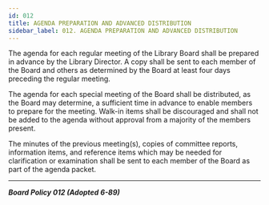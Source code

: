 ```yaml
---
id: 012
title: AGENDA PREPARATION AND ADVANCED DISTRIBUTION
sidebar_label: 012. AGENDA PREPARATION AND ADVANCED DISTRIBUTION
---
```


The agenda for each regular meeting of the Library Board shall be prepared in advance by the Library Director. A copy shall be sent to each member of the Board and others as determined by the Board at least four days preceding the regular meeting.

The agenda for each special meeting of the Board shall be distributed, as the Board may determine, a sufficient time in advance to enable members to prepare for the meeting. Walk-in items shall be discouraged and shall not be added to the agenda without approval from a majority of the members present.

The minutes of the previous meeting(s), copies of committee reports, information items, and reference items which may be needed for clarification or examination shall be sent to each member of the Board as part of the agenda packet.

---

**_Board Policy 012 (Adopted 6-89)_**